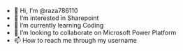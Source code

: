 - 👋 Hi, I’m @raza786110
- 👀 I’m interested in Sharepoint
- 🌱 I’m currently learning Coding
- 💞️ I’m looking to collaborate on Microsoft Power Platform
- 📫 How to reach me through my username

<!---
raza786110/raza786110 is a ✨ special ✨ repository because its `README.md` (this file) appears on your GitHub profile.
You can click the Preview link to take a look at your changes.
--->
